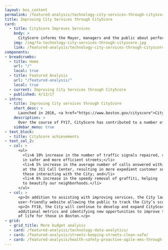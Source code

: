 ```yaml
---
layout: bos_content
permalink: /featured-analysis/technology-city-services-through-cityscore/
title: Improving City Services through CityScore
card:
  - title: CityScore Improves Services
    body: >
      CityScore informs the Mayor, managers and the public about performance
    img: /img/fa-technology-city-services-through-cityscore.jpg
    link: /featured-analysis/technology-city-services-through-cityscore/
components:
- breadcrumbs:
  - title: Home
    url: "/"
    local: true
  - title: Featured Analysis
    url: "/featured-analysis/"
    local: true
  - current: Improving City Services through CityScore
  - published: 4/13/17
- intro:
  - title: Improving City services through CityScore
    short_desc: >
      Launched in 2016, <a href="https://www.boston.gov/cityscore">CityScore&reg;</a> is a tool designed to inform the Mayor, City managers, and the public about quality of life and the performance of City government by aggregating key performance metrics into one number.
    description: >
      Over the course of FY17, CityScore has contributed to a number of City achievements.
    sidebar_menu: true
- text_block:
  - title: CityScore achievements
- text_col_2:
  - col: >
      <ul>
        <li>A 10% increase in the number of traffic signals repaired, resulting 
        in safer and more efficient streets;</li>
        <li>A 5% increase in the average number of calls answered within 30 seconds 
        at the 311 Call Center, resulting in more expedient customer service for 
        those interacting with the City; and</li>
        <li>A 6% increase in the speedy removal of graffiti, helping 
        to beautify our neighborhoods.</li>
      </ul>
  - col: >
      <p>In addition to assisting with improving services, the City launched a new, 
      user-friendly website allowing the public to track the City’s score.</p>
      <p>In FY18, the City will continue to develop and expand CityScore by incorporating 
      additional metrics and identifying new opportunities to improve the quality 
      of life for those in Boston.</p>
- grid: 
  - grid_title: More budget analysis
  - card: /featured-analysis/technology-data-analytics/
  - card: /featured-analysis/streets-keeping-streets-clean-safe/
  - card: /featured-analysis/health-safety-proactive-agile-ems-through-data/
---
```

